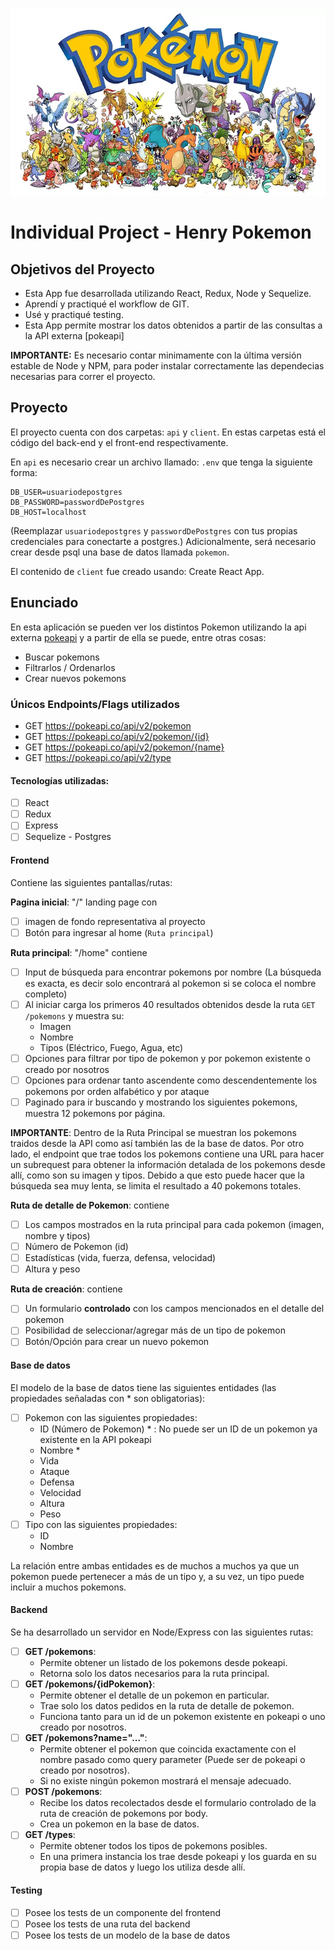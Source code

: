 <p align="left">
  <img height="300" src="./family.png" />
</p>

# Individual Project - Henry Pokemon

## Objetivos del Proyecto
- Esta App fue desarrollada utilizando React, Redux, Node y Sequelize.
- Aprendí y practiqué el workflow de GIT. 
- Usé y practiqué testing.
- Esta App permite mostrar los datos obtenidos a partir de las consultas a la API externa [pokeapi]

__IMPORTANTE:__ Es necesario contar minimamente con la última versión estable de Node y NPM, para poder instalar correctamente las dependecias necesarias para correr el proyecto.

## Proyecto

El proyecto cuenta con dos carpetas: `api` y `client`. En estas carpetas está el código del back-end y el front-end respectivamente.

En `api` es necesario crear un archivo llamado: `.env` que tenga la siguiente forma:
```
DB_USER=usuariodepostgres
DB_PASSWORD=passwordDePostgres
DB_HOST=localhost
```
(Reemplazar `usuariodepostgres` y `passwordDePostgres` con tus propias credenciales para conectarte a postgres.)
Adicionalmente, será necesario crear desde psql una base de datos llamada `pokemon`.

El contenido de `client` fue creado usando: Create React App.

## Enunciado

En esta aplicación se pueden ver los distintos Pokemon utilizando la api externa [pokeapi](https://pokeapi.co/) y a partir de ella se puede, entre otras cosas:
  - Buscar pokemons
  - Filtrarlos / Ordenarlos
  - Crear nuevos pokemons

### Únicos Endpoints/Flags utilizados

  - GET https://pokeapi.co/api/v2/pokemon
  - GET https://pokeapi.co/api/v2/pokemon/{id}
  - GET https://pokeapi.co/api/v2/pokemon/{name}
  - GET https://pokeapi.co/api/v2/type

#### Tecnologías utilizadas:

- [ ] React
- [ ] Redux
- [ ] Express
- [ ] Sequelize - Postgres

#### Frontend
Contiene las siguientes pantallas/rutas:

__Pagina inicial__: "/" landing page con 
- [ ] imagen de fondo representativa al proyecto
- [ ] Botón para ingresar al home (`Ruta principal`)

__Ruta principal__: "/home" contiene
- [ ] Input de búsqueda para encontrar pokemons por nombre (La búsqueda es exacta, es decir solo encontrará al pokemon si se coloca el nombre completo)
- [ ] Al iniciar carga los primeros 40 resultados obtenidos desde la ruta `GET /pokemons` y muestra su:
  - Imagen
  - Nombre
  - Tipos (Eléctrico, Fuego, Agua, etc)
- [ ] Opciones para filtrar por tipo de pokemon y por pokemon existente o creado por nosotros
- [ ] Opciones para ordenar tanto ascendente como descendentemente los pokemons por orden alfabético y por ataque
- [ ] Paginado para ir buscando y mostrando los siguientes pokemons, muestra 12 pokemons por página.

__IMPORTANTE__: Dentro de la Ruta Principal se muestran los pokemons traidos desde la API como así también las de la base de datos. Por otro lado, el endpoint que trae todos los pokemons contiene una URL para hacer un subrequest para obtener la información detalada de los pokemons desde allí, como son su imagen y tipos. Debido a que esto puede hacer que la búsqueda sea muy lenta, se limita el resultado a 40 pokemons totales.

__Ruta de detalle de Pokemon__: contiene
- [ ] Los campos mostrados en la ruta principal para cada pokemon (imagen, nombre y tipos)
- [ ] Número de Pokemon (id)
- [ ] Estadísticas (vida, fuerza, defensa, velocidad)
- [ ] Altura y peso

__Ruta de creación__: contiene
- [ ] Un formulario __controlado__ con los campos mencionados en el detalle del pokemon
- [ ] Posibilidad de seleccionar/agregar más de un tipo de pokemon
- [ ] Botón/Opción para crear un nuevo pokemon

#### Base de datos

El modelo de la base de datos tiene las siguientes entidades (las propiedades señaladas con * son obligatorias):

- [ ] Pokemon con las siguientes propiedades:
  - ID (Número de Pokemon) * : No puede ser un ID de un pokemon ya existente en la API pokeapi
  - Nombre *
  - Vida
  - Ataque
  - Defensa
  - Velocidad
  - Altura
  - Peso
- [ ] Tipo con las siguientes propiedades:
  - ID
  - Nombre

La relación entre ambas entidades es de muchos a muchos ya que un pokemon puede pertenecer a más de un tipo y, a su vez, un tipo puede incluir a muchos pokemons.

#### Backend

Se ha desarrollado un servidor en Node/Express con las siguientes rutas:

- [ ] __GET /pokemons__:
  - Permite obtener un listado de los pokemons desde pokeapi.
  - Retorna solo los datos necesarios para la ruta principal.
- [ ] __GET /pokemons/{idPokemon}__:
  - Permite obtener el detalle de un pokemon en particular.
  - Trae solo los datos pedidos en la ruta de detalle de pokemon.
  - Funciona tanto para un id de un pokemon existente en pokeapi o uno creado por nosotros.
- [ ] __GET /pokemons?name="..."__:
  - Permite obtener el pokemon que coincida exactamente con el nombre pasado como query parameter (Puede ser de pokeapi o creado por nosotros).
  - Si no existe ningún pokemon mostrará el mensaje adecuado.
- [ ] __POST /pokemons__:
  - Recibe los datos recolectados desde el formulario controlado de la ruta de creación de pokemons por body.
  - Crea un pokemon en la base de datos.
- [ ] __GET /types__:
  - Permite obtener todos los tipos de pokemons posibles.
  - En una primera instancia los trae desde pokeapi y los guarda en su propia base de datos y luego los utiliza desde allí.


#### Testing
- [ ] Posee los tests de un componente del frontend
- [ ] Posee los tests de una ruta del backend
- [ ] Posee los tests de un modelo de la base de datos
